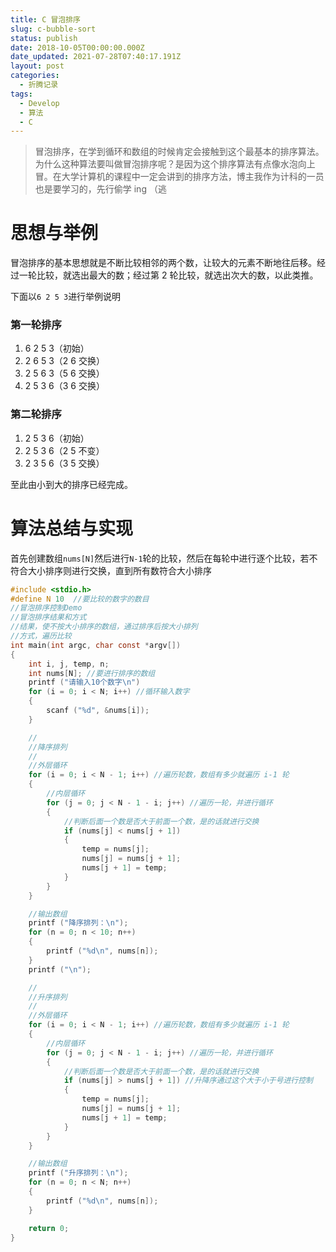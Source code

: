 ```yaml
---
title: C 冒泡排序
slug: c-bubble-sort
status: publish
date: 2018-10-05T00:00:00.000Z
date_updated: 2021-07-28T07:40:17.191Z
layout: post
categories:
  - 折腾记录
tags:
  - Develop
  - 算法
  - C
---
```


> 冒泡排序，在学到循环和数组的时候肯定会接触到这个最基本的排序算法。为什么这种算法要叫做冒泡排序呢？是因为这个排序算法有点像水泡向上冒。在大学计算机的课程中一定会讲到的排序方法，博主我作为计科的一员也是要学习的，先行偷学 ing （逃

# 思想与举例

冒泡排序的基本思想就是不断比较相邻的两个数，让较大的元素不断地往后移。经过一轮比较，就选出最大的数；经过第 2 轮比较，就选出次大的数，以此类推。

下面以`6 2 5 3`进行举例说明

### 第一轮排序

1. 6 2 5 3（初始）
2. 2 6 5 3（2 6 交换）
3. 2 5 6 3（5 6 交换）
4. 2 5 3 6（3 6 交换）

### 第二轮排序

1. 2 5 3 6（初始）
2. 2 5 3 6（2 5 不变）
3. 2 3 5 6（3 5 交换）

至此由小到大的排序已经完成。

# 算法总结与实现

首先创建数组`nums[N]`然后进行`N-1`轮的比较，然后在每轮中进行逐个比较，若不符合大小排序则进行交换，直到所有数符合大小排序

```c
#include <stdio.h>
#define N 10  //要比较的数字的数目
//冒泡排序控制Demo
//冒泡排序结果和方式
//结果，使不按大小排序的数组，通过排序后按大小排列
//方式，遍历比较
int main(int argc, char const *argv[])
{
    int i, j, temp, n;
    int nums[N]; //要进行排序的数组
    printf ("请输入10个数字\n")
    for (i = 0; i < N; i++) //循环输入数字
    {
        scanf ("%d", &nums[i]);
    }

    //
    //降序排列
    //
    //外层循环
    for (i = 0; i < N - 1; i++) //遍历轮数，数组有多少就遍历 i-1 轮
    {
        //内层循环
        for (j = 0; j < N - 1 - i; j++) //遍历一轮，并进行循环
        {
            //判断后面一个数是否大于前面一个数，是的话就进行交换
            if (nums[j] < nums[j + 1])
            {
                temp = nums[j];
                nums[j] = nums[j + 1];
                nums[j + 1] = temp;
            }
        }
    }

    //输出数组
    printf ("降序排列：\n");
    for (n = 0; n < 10; n++)
    {
        printf ("%d\n", nums[n]);
    }
    printf ("\n");

    //
    //升序排列
    //
    //外层循环
    for (i = 0; i < N - 1; i++) //遍历轮数，数组有多少就遍历 i-1 轮
    {
        //内层循环
        for (j = 0; j < N - 1 - i; j++) //遍历一轮，并进行循环
        {
            //判断后面一个数是否大于前面一个数，是的话就进行交换
            if (nums[j] > nums[j + 1]) //升降序通过这个大于小于号进行控制
            {
                temp = nums[j];
                nums[j] = nums[j + 1];
                nums[j + 1] = temp;
            }
        }
    }

    //输出数组
    printf ("升序排列：\n");
    for (n = 0; n < N; n++)
    {
        printf ("%d\n", nums[n]);
    }

    return 0;
}
```
